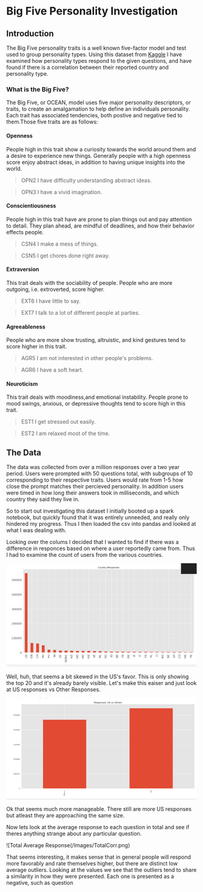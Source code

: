# Big Five Personality Investigation
## Introduction
The Big Five personality traits is a well known five-factor model and test used to group personality types. Using this dataset from [Kaggle](https://www.kaggle.com/tunguz/big-five-personality-test?select=IPIP-FFM-data-8Nov2018) I have  examined how personality types respond to the given questions, and have found if there is a correlation between their reported country and personality type.

### What is the Big Five?
The Big Five, or OCEAN, model uses five major personality descriptors, or traits, to create an amalgamation to help define an individuals personality. Each trait has associated tendencies, both postive and negative tied to them.Those five traits are as follows:

#### Openness
People high in this trait show a curiosity towards the world around them and a desire to experience new things. Generally people with a high openness score enjoy abstract ideas, in addition to having unique insights into the world.
>OPN2	I have difficulty understanding abstract ideas.

>OPN3	I have a vivid imagination.

#### Conscientiousness
People high in this trait have are prone to plan things out and pay attention to detail. They plan ahead, are mindful of deadlines, and how their behavior effects people.
>CSN4	I make a mess of things.

>CSN5	I get chores done right away.

#### Extraversion
This trait deals with the sociability of people. People who are more outgoing, i.e. extroverted, score higher.
>EXT6	I have little to say.

>EXT7	I talk to a lot of different people at parties.

#### Agreeableness 
People who are more show trusting, altruistic, and kind gestures tend to score higher in this trait.
>AGR5	I am not interested in other people's problems.

>AGR6	I have a soft heart.

#### Neuroticism
This trait deals with moodiness,and emotional instability. People prone to mood swings, anxious, or depressive thoughts tend to score high in this trait.
>EST1	I get stressed out easily.

>EST2	I am relaxed most of the time.

## The Data
The data was collected from over a million responses over a two year period. Users were prompted with 50 questions total, with subgroups of 10 corresponding to their respective traits. Users would rate from 1-5 how close the prompt matches their percieved personality. In addition users were timed in how long their answers took in milliseconds, and which country they said they live in.

So to start out investigating this dataset I initially booted up a spark notebook, but quickly found that it was entirely unneeded, and really only hindered my progress. Thus I then loaded the csv into pandas and looked at what I was dealing with. 

Looking over the colums I decided that I wanted to find if there was a difference in responces based on where a user reportedly came from. Thus I had to examine the count of users from the various countries.

![Total Responses](/Images/TotalResp.png)

Well, huh, that seems a bit skewed in the US's favor. This is only showing the top 20 and it's already barely visible. Let's make this eaiser and just look at US responses vs Other Responses.

![US vs Other Responses](/Images/SplitResponse.png)

Ok that seems much more manageable. There still are more US responses but atleast they are approaching the same size.

Now lets look at the average response to each question in total and see if theres anything strange about any particular question.

![Total Average Response(/Images/TotalCorr.png)

That seems interesting, it makes sense that in general people will respond more favorably and rate themselves higher, but there are distinct low average outliers. Looking at the values we see that the outliers tend to share a similarity in how they were presented. Each one is presented as a negative, such as question




